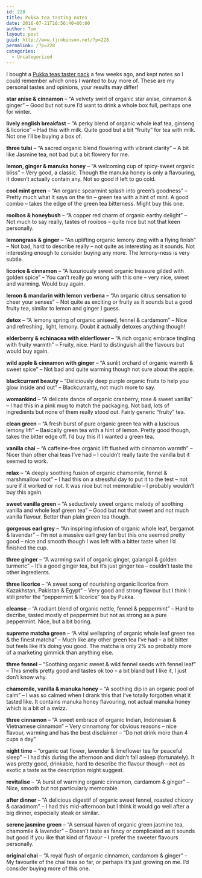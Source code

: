 ```yaml
---
id: 228
title: Pukka tea tasting notes
date: 2016-07-21T10:56:40+00:00
author: Tom
layout: post
guid: http://www.tjrobinson.net/?p=228
permalink: /?p=228
categories:
  - Uncategorized
---
```

I bought a [Pukka teas taster pack](https://www.amazon.co.uk/Pukka-Herbal-Organic-Tea-Sachets/dp/B014V9D7U0/ref=sr_1_1_a_it?ie=UTF8&qid=1470060271&sr=8-1&keywords=pukka+selection) a few weeks ago, and kept notes so I could remember which ones I wanted to buy more of. These are my personal tastes and opinions, your results may differ!

**star anise & cinnamon** &#8211; &#8220;A velvety swirl of organic star anise, cinnamon & ginger&#8221; &#8211; Good but not sure I&#8217;d want to drink a whole box full, perhaps one for winter.

**lively english breakfast** &#8211; &#8220;A perky blend of organic whole leaf tea, ginseng & licorice&#8221; &#8211; Had this with milk. Quite good but a bit &#8220;fruity&#8221; for tea with milk. Not one I&#8217;ll be buying a box of.

**three tulsi** &#8211; &#8220;A sacred organic blend flowering with vibrant clarity&#8221; &#8211; A bit like Jasmine tea, not bad but a bit flowery for me.

**lemon, ginger & manuka honey** &#8211; &#8220;A welcoming cup of spicy-sweet organic bliss&#8221; &#8211; Very good, a classic. Though the manuka honey is only a flavouring, it doesn&#8217;t actually contain any. Not so good if left to go cold.

**cool mint green** &#8211; &#8220;An organic spearmint splash into green&#8217;s goodness&#8221; &#8211; Pretty much what it says on the tin &#8211; green tea with a hint of mint. A good combo &#8211; takes the edge of the green tea bitterness. Might buy this one.

**rooibos & honeybush** &#8211; &#8220;A copper red charm of organic earthy delight&#8221; &#8211; Not much to say really, tastes of rooibos &#8211; quite nice but not that keen personally.

**lemongrass & ginger** &#8211; &#8220;An uplifting organic lemony zing with a flying finish&#8221; &#8211; Not bad, hard to describe really &#8211; not quite as interesting as it sounds. Not interesting enough to consider buying any more. The lemony-ness is very subtle.

**licorice & cinnamon** &#8211; &#8220;A luxuriously sweet organic treasure gilded with golden spice&#8221; &#8211; You can&#8217;t really go wrong with this one &#8211; very nice, sweet and warming. Would buy again.

**lemon & mandarin with lemon verbena** &#8211; &#8220;An organic citrus sensation to cheer your senses&#8221; &#8211; Not quite as exciting or fruity as it sounds but a good fruity tea, similar to lemon and ginger I guess.

**detox** &#8211; &#8220;A lemony spring of organic aniseed, fennel & cardamom&#8221; &#8211; Nice and refreshing, light, lemony. Doubt it actually detoxes anything though!

**elderberry & echinacea with elderflower** &#8211; &#8220;A rich organic embrace tingling with fruity warmth&#8221; &#8211; Fruity, nice. Hard to distinguish all the flavours but would buy again.

**wild apple & cinnamon with ginger** &#8211; &#8220;A sunlit orchard of organic warmth & sweet spice&#8221; &#8211; Not bad and quite warming though not sure about the apple.

**blackcurrant beauty** &#8211; &#8220;Deliciously deep purple organic fruits to help you glow inside and out&#8221; &#8211; Blackcurranty, not much more to say.

**womankind** &#8211; &#8220;A delicate dance of organic cranberry, rose & sweet vanilla&#8221; &#8211; I had this in a pink mug to match the packaging. Not bad, lots of ingredients but none of them really stood out. Fairly generic &#8220;fruity&#8221; tea.

**clean green** &#8211; &#8220;A fresh burst of pure organic green tea with a luscious lemony lift&#8221; &#8211; Basically green tea with a hint of lemon. Pretty good though, takes the bitter edge off. I&#8217;d buy this if I wanted a green tea.

**vanilla chai** &#8211; &#8220;A caffeine-free organic lift flushed with cinnamon warmth&#8221; &#8211; Nicer than other chai teas I&#8217;ve had &#8211; I couldn&#8217;t really taste the vanilla but it seemed to work.

**relax** &#8211; &#8220;A deeply soothing fusion of organic chamomile, fennel & marshmallow root&#8221; &#8211; I had this on a stressful day to put it to the test &#8211; not sure if it worked or not. It was nice but not memorable &#8211; I probably wouldn&#8217;t buy this again.

**sweet vanilla green** &#8211; &#8220;A seductively sweet organic melody of soothing vanilla and whole leaf green tea&#8221; &#8211; Good but not that sweet and not much vanilla flavour. Better than plain green tea though.

**gorgeous earl grey** &#8211; &#8220;An inspiring infusion of organic whole leaf, bergamot & lavendar&#8221; &#8211; I&#8217;m not a massive earl grey fan but this one seemed pretty good &#8211; nice and smooth though I was left with a bitter taste when I&#8217;d finished the cup.

**three ginger** &#8211; &#8220;A warming swirl of organic ginger, galangal & golden turmeric&#8221; &#8211; It&#8217;s a good ginger tea, but it&#8217;s just ginger tea &#8211; couldn&#8217;t taste the other ingredients.

**three licorice** &#8211; &#8220;A sweet song of nourishing organic licorice from Kazakhstan, Pakistan & Egypt&#8221; &#8211; Very good and strong flavour but I think I still prefer the &#8220;peppermint & licorice&#8221; tea by Pukka.

**cleanse** &#8211; &#8220;A radiant blend of organic nettle, fennel & peppermint&#8221; &#8211; Hard to decribe, tasted mostly of peppermint but not as strong as a pure peppermint. Nice, but a bit boring.

**supreme matcha green** &#8211; &#8220;A vital wellspring of organic whole leaf green tea & the finest matcha&#8221; &#8211; Much like any other green tea I&#8217;ve had &#8211; a bit bitter but feels like it&#8217;s doing you good. The matcha is only 2% so probably more of a marketing gimmick than anything else.

**three fennel** &#8211; &#8220;Soothing organic sweet & wild fennel seeds with fennel leaf&#8221; &#8211; This smells pretty good and tastes ok too &#8211; a bit bland but I like it, I just don&#8217;t know why.

**chamomile, vanilla & manuka honey** &#8211; &#8220;A soothing dip in an organic pool of calm&#8221; &#8211; I was so calmed when I drank this that I&#8217;ve totally forgotten what it tasted like. It contains manuka honey flavouring, not actual manuka honey which is a bit of a swizz.

**three cinnamon** &#8211; &#8220;A sweet embrace of organic Indian, Indonesian & Vietnamese cinnamon&#8221; &#8211; Very cinnamony for obvious reasons &#8211; nice flavour, warming and has the best disclaimer &#8211; &#8220;Do not drink more than 4 cups a day&#8221;

**night time** &#8211; &#8220;organic oat flower, lavender & limeflower tea for peaceful sleep&#8221; &#8211; I had this during the afternoon and didn&#8217;t fall asleep (fortunately). It was pretty good, drinkable, hard to describe the flavour though &#8211; not as exotic a taste as the description might suggest.

**revitalise** &#8211; &#8220;A burst of warming organic cinnamon, cardamom & ginger&#8221; &#8211; Nice, smooth but not particularly memorable.

**after dinner** &#8211; &#8220;A delicious digestif of organic sweet fennel, roasted chicory & caradmom&#8221; &#8211; I had this mid-afternoon but I think it would go well after a big dinner, especially steak or similar.

**serene jasmine green** &#8211; &#8220;A sensual haven of organic green jasmine tea, chamomile & lavender&#8221; &#8211; Doesn&#8217;t taste as fancy or complicated as it sounds but good if you like that kind of flavour &#8211; I prefer the sweeter flavours personally.

**original chai** &#8211; &#8220;A royal flush of organic cinnamon, cardamom & ginger&#8221; &#8211; My favourite of the chai teas so far, or perhaps it&#8217;s just growing on me. I&#8217;d consider buying more of this one.